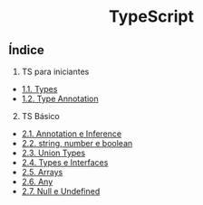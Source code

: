 <div align="center">

# TypeScript

</div>

## Índice
1. TS para iniciantes
- [1.1. Types](/front-end/typescript/1.%20typescript-para-iniciantes/1.1%20types/script.js)
- [1.2. Type Annotation](/front-end/typescript/1.%20typescript-para-iniciantes/1.2%20type-annotation/script.js)

2. TS Básico
- [2.1. Annotation e Inference](/front-end/typescript/2.%20typescript-basico/2.1.%20annotation-e-inference/script.ts)
- [2.2. string, number e boolean](/front-end/typescript/2.%20typescript-basico/2.2.%20string-number-e-boolean/script.ts)
- [2.3. Union Types](/front-end/typescript/2.%20typescript-basico/2.3.%20union-types/script.ts)
- [2.4. Types e Interfaces](/front-end/typescript/2.%20typescript-basico/2.4.%20types-e-interfaces/script.ts)
- [2.5. Arrays](/front-end/typescript/2.%20typescript-basico/2.5.%20arrays/script.ts)
- [2.6. Any](/front-end/typescript/2.%20typescript-basico/2.6.%20any/script.ts)
- [2.7. Null e Undefined](/front-end/typescript/2.%20typescript-basico/2.7.%20null-e-undefined/script.ts)
